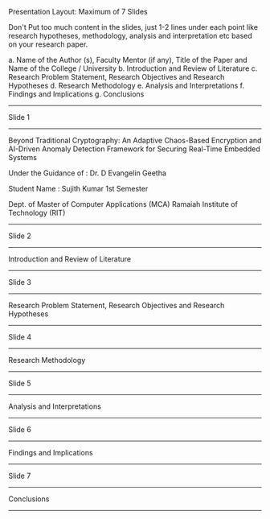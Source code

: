 Presentation Layout: Maximum of 7 Slides

Don't Put too much content in the slides, just 1-2 lines under each point like research hypotheses, methodology, analysis and interpretation etc based on your research paper.

a. Name of the Author (s), Faculty Mentor (if any), Title of the Paper and Name of the College / University
b. Introduction and Review of Literature
c. Research Problem Statement, Research Objectives and Research Hypotheses
d. Research Methodology
e. Analysis and Interpretations
f. Findings and Implications
g. Conclusions


______
Slide 1
_____

Beyond Traditional Cryptography: An Adaptive Chaos-Based Encryption and AI-Driven Anomaly Detection Framework for Securing Real-Time Embedded Systems

Under the Guidance of : Dr. D Evangelin Geetha

Student Name : Sujith Kumar 1st Semester 

Dept. of Master of Computer Applications (MCA)
Ramaiah Institute of Technology (RIT)

____
Slide 2
_____

Introduction and Review of Literature

____
Slide 3
____

Research Problem Statement, Research Objectives and Research Hypotheses

____
Slide 4
___

Research Methodology

___
Slide 5
___

Analysis and Interpretations

___
Slide 6
____

Findings and Implications

___
Slide 7 
___

Conclusions

____
